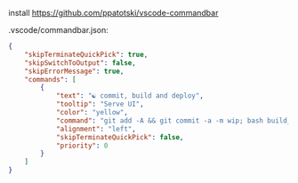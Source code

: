 install https://github.com/ppatotski/vscode-commandbar

.vscode/commandbar.json:

```json
{
	"skipTerminateQuickPick": true,
	"skipSwitchToOutput": false,
	"skipErrorMessage": true,
	"commands": [
		{
			"text": "☯ commit, build and deploy",
			"tooltip": "Serve UI",
			"color": "yellow",
			"command": "git add -A && git commit -a -m wip; bash build_and_deploy.sh",
			"alignment": "left",
			"skipTerminateQuickPick": false,
			"priority": 0
		}
	]
}
```